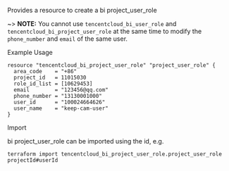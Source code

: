 Provides a resource to create a bi project_user_role

~> **NOTE:** You cannot use `tencentcloud_bi_user_role` and `tencentcloud_bi_project_user_role` at the same time to modify the `phone_number` and `email` of the same user.

Example Usage

```hcl
resource "tencentcloud_bi_project_user_role" "project_user_role" {
  area_code    = "+86"
  project_id   = 11015030
  role_id_list = [10629453]
  email        = "123456@qq.com"
  phone_number = "13130001000"
  user_id      = "100024664626"
  user_name    = "keep-cam-user"
}
```

Import

bi project_user_role can be imported using the id, e.g.

```
terraform import tencentcloud_bi_project_user_role.project_user_role projectId#userId
```